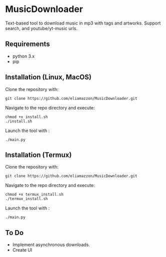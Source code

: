 # MusicDownloader
Text-based tool to download music in mp3 with tags and artworks.
Support search, and youtube/yt-music urls.

## Requirements

- python 3.x
- pip

## Installation (Linux, MacOS)

Clone the repository with:

```
git clone https://github.com/eliamazzon/MusicDownloader.git
```
Navigate to the repo directory and execute:
```
chmod +x install.sh
./install.sh
```
Launch the tool with :

```
./main.py
```

## Installation (Termux)

Clone the repository with:

```
git clone https://github.com/eliamazzon/MusicDownloader.git
```
Navigate to the repo directory and execute:
```
chmod +x termux_install.sh
./termux_install.sh
```
Launch the tool with :

```
./main.py
```

## To Do
- Implement asynchronous downloads.
- Create UI
